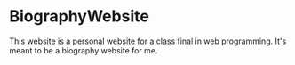 # BiographyWebsite

This website is a personal website for a class final in web programming.
It's meant to be a biography website for me.